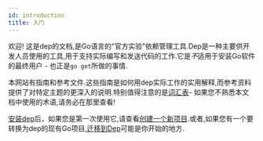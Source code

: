 ```yaml
---
id: introduction
title: 入门
---
```


欢迎! 这是dep的文档,是Go语言的"官方实验"依赖管理工具.Dep是一种主要供开发人员使用的工具,用于支持实际编写和发送代码的工作.它是*不*适用于安装Go软件的最终用户 - 也正是`go get`所做的事情.

本网站有指南和参考文件.这些指南是如何用dep实际工作的实用解释,而参考资料提供了对特定主题的更深入的说明.特别值得注意的是[词汇表](glossary.zh.md)- 如果您不熟悉本文档中使用的术语,请务必在那里查看!

[安装dep](installation.zh.md)后，如果您是第一次使用它,请查看[创建一个新项目](new-project.zh.md).或者,如果您有一个要转换为dep的现有Go项目,[迁移到Dep](migrating.zh.md)可能是你开始的地方.
